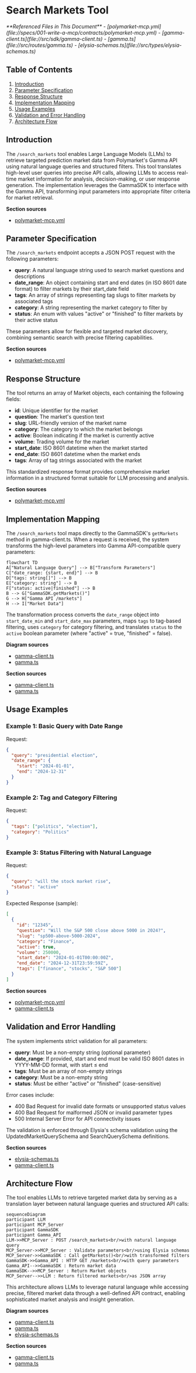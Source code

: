 # Search Markets Tool

<cite>
**Referenced Files in This Document**   
- [polymarket-mcp.yml](file://specs/001-write-a-mcp/contracts/polymarket-mcp.yml)
- [gamma-client.ts](file://src/sdk/gamma-client.ts)
- [gamma.ts](file://src/routes/gamma.ts)
- [elysia-schemas.ts](file://src/types/elysia-schemas.ts)
</cite>

## Table of Contents
1. [Introduction](#introduction)
2. [Parameter Specification](#parameter-specification)
3. [Response Structure](#response-structure)
4. [Implementation Mapping](#implementation-mapping)
5. [Usage Examples](#usage-examples)
6. [Validation and Error Handling](#validation-and-error-handling)
7. [Architecture Flow](#architecture-flow)

## Introduction
The `/search_markets` tool enables Large Language Models (LLMs) to retrieve targeted prediction market data from Polymarket's Gamma API using natural language queries and structured filters. This tool translates high-level user queries into precise API calls, allowing LLMs to access real-time market information for analysis, decision-making, or user response generation. The implementation leverages the GammaSDK to interface with the Gamma API, transforming input parameters into appropriate filter criteria for market retrieval.

**Section sources**
- [polymarket-mcp.yml](file://specs/001-write-a-mcp/contracts/polymarket-mcp.yml#L1-L105)

## Parameter Specification
The `/search_markets` endpoint accepts a JSON POST request with the following parameters:

- **query**: A natural language string used to search market questions and descriptions
- **date_range**: An object containing start and end dates (in ISO 8601 date format) to filter markets by their start_date field
- **tags**: An array of strings representing tag slugs to filter markets by associated tags
- **category**: A string representing the market category to filter by
- **status**: An enum with values "active" or "finished" to filter markets by their active status

These parameters allow for flexible and targeted market discovery, combining semantic search with precise filtering capabilities.

**Section sources**
- [polymarket-mcp.yml](file://specs/001-write-a-mcp/contracts/polymarket-mcp.yml#L10-L40)

## Response Structure
The tool returns an array of Market objects, each containing the following fields:

- **id**: Unique identifier for the market
- **question**: The market's question text
- **slug**: URL-friendly version of the market name
- **category**: The category to which the market belongs
- **active**: Boolean indicating if the market is currently active
- **volume**: Trading volume for the market
- **start_date**: ISO 8601 datetime when the market started
- **end_date**: ISO 8601 datetime when the market ends
- **tags**: Array of tag strings associated with the market

This standardized response format provides comprehensive market information in a structured format suitable for LLM processing and analysis.

**Section sources**
- [polymarket-mcp.yml](file://specs/001-write-a-mcp/contracts/polymarket-mcp.yml#L80-L104)

## Implementation Mapping
The `/search_markets` tool maps directly to the GammaSDK's `getMarkets` method in gamma-client.ts. When a request is received, the system transforms the high-level parameters into Gamma API-compatible query parameters:

```mermaid
flowchart TD
A["Natural Language Query"] --> B["Transform Parameters"]
C["date_range: {start, end}"] --> B
D["tags: string[]"] --> B
E["category: string"] --> B
F["status: active|finished"] --> B
B --> G["GammaSDK.getMarkets()"]
G --> H["Gamma API /markets"]
H --> I["Market Data"]
```

The transformation process converts the `date_range` object into `start_date_min` and `start_date_max` parameters, maps `tags` to tag-based filtering, uses `category` for category filtering, and translates `status` to the `active` boolean parameter (where "active" = true, "finished" = false).

**Diagram sources**
- [gamma-client.ts](file://src/sdk/gamma-client.ts#L400-L420)
- [gamma.ts](file://src/routes/gamma.ts#L380-L395)

**Section sources**
- [gamma-client.ts](file://src/sdk/gamma-client.ts#L400-L420)
- [gamma.ts](file://src/routes/gamma.ts#L380-L395)

## Usage Examples
### Example 1: Basic Query with Date Range
Request:
```json
{
  "query": "presidential election",
  "date_range": {
    "start": "2024-01-01",
    "end": "2024-12-31"
  }
}
```

### Example 2: Tag and Category Filtering
Request:
```json
{
  "tags": ["politics", "election"],
  "category": "Politics"
}
```

### Example 3: Status Filtering with Natural Language
Request:
```json
{
  "query": "will the stock market rise",
  "status": "active"
}
```

Expected Response (sample):
```json
[
  {
    "id": "12345",
    "question": "Will the S&P 500 close above 5000 in 2024?",
    "slug": "sp500-above-5000-2024",
    "category": "Finance",
    "active": true,
    "volume": 250000,
    "start_date": "2024-01-01T00:00:00Z",
    "end_date": "2024-12-31T23:59:59Z",
    "tags": ["finance", "stocks", "S&P 500"]
  }
]
```

**Section sources**
- [polymarket-mcp.yml](file://specs/001-write-a-mcp/contracts/polymarket-mcp.yml#L10-L40)
- [gamma-client.ts](file://src/sdk/gamma-client.ts#L400-L420)

## Validation and Error Handling
The system implements strict validation for all parameters:

- **query**: Must be a non-empty string (optional parameter)
- **date_range**: If provided, start and end must be valid ISO 8601 dates in YYYY-MM-DD format, with start ≤ end
- **tags**: Must be an array of non-empty strings
- **category**: Must be a non-empty string
- **status**: Must be either "active" or "finished" (case-sensitive)

Error cases include:
- 400 Bad Request for invalid date formats or unsupported status values
- 400 Bad Request for malformed JSON or invalid parameter types
- 500 Internal Server Error for API connectivity issues

The validation is enforced through Elysia's schema validation using the UpdatedMarketQuerySchema and SearchQuerySchema definitions.

**Section sources**
- [elysia-schemas.ts](file://src/types/elysia-schemas.ts#L500-L550)
- [gamma-client.ts](file://src/sdk/gamma-client.ts#L400-L420)

## Architecture Flow
The tool enables LLMs to retrieve targeted market data by serving as a translation layer between natural language queries and structured API calls:

```mermaid
sequenceDiagram
participant LLM
participant MCP_Server
participant GammaSDK
participant Gamma_API
LLM->>MCP_Server : POST /search_markets<br/>with natural language query
MCP_Server->>MCP_Server : Validate parameters<br/>using Elysia schemas
MCP_Server->>GammaSDK : Call getMarkets()<br/>with transformed filters
GammaSDK->>Gamma_API : HTTP GET /markets<br/>with query parameters
Gamma_API-->>GammaSDK : Return market data
GammaSDK-->>MCP_Server : Return Market objects
MCP_Server-->>LLM : Return filtered markets<br/>as JSON array
```

This architecture allows LLMs to leverage natural language while accessing precise, filtered market data through a well-defined API contract, enabling sophisticated market analysis and insight generation.

**Diagram sources**
- [gamma-client.ts](file://src/sdk/gamma-client.ts#L400-L420)
- [gamma.ts](file://src/routes/gamma.ts#L380-L395)
- [elysia-schemas.ts](file://src/types/elysia-schemas.ts#L500-L550)

**Section sources**
- [gamma-client.ts](file://src/sdk/gamma-client.ts#L400-L420)
- [gamma.ts](file://src/routes/gamma.ts#L380-L395)